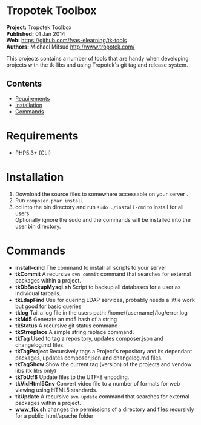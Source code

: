 # Tropotek Toolbox

__Project:__ Tropotek Toolbox  
__Published:__ 01 Jan 2014  
__Web:__ <https://github.com/fvas-elearning/tk-tools>  
__Authors:__ Michael Mifsud <http://www.tropotek.com/>  


This projects contains a number of tools that are handy when developing projects with 
the tk-libs and using Tropotek`s git tag and release system.


## Contents

- [Requirements](#requirements)
- [Installation](#installation)
- [Commands](#commands)


Requirements
============

 - PHP5.3+ (CLI)





Installation
============

 1. Download the source files to somewhere accessable on your server .
 2. Run `composer.phar install`
 3. cd into the bin directory and run `sudo ./install-cmd` to install for all users.  
    Optionally ignore the sudo and the commands will be installed into the user bin directory.



Commands
========

 - **install-cmd** The command to install all scripts to your server
 - **tkCommit** A recursive `svn commit` command that searches for external packages within a project.
 - **tkDbBackupMysql.sh** Script to backup all databases for a user as individual tarballs.
 - **tkLdapFind** Use for quering LDAP services, probably needs a little work but good for basic queries
 - **tklog** Tail a log file in the users path: /home/{username}/log/error.log
 - **tkMd5** Generate an md5 hash of a string
 - **tkStatus** A recursive git status command
 - **tkStrreplace** A simple string replace command.
 - **tkTag** Used to tag a repository, updates composer.json and changelog.md files.
 - **tkTagProject** Recursively tags a Project's repository and its dependant packages, updates composer.json and changelog.md files.
 - **tkTagShow** Show the current tag (version) of the projects and vendow libs (tk libs only)
 - **tkToUtf8** Update files to the UTF-8 encoding.
 - **tkVidHtml5Cnv** Convert video file to a number of formats for web viewing using HTML5 standards.
 - **tkUpdate** A recursive `svn update` command that searches for external packages within a project.
 - **www_fix.sh** changes the permissions of a directory and files recursivly for a public_html/apache folder
 




